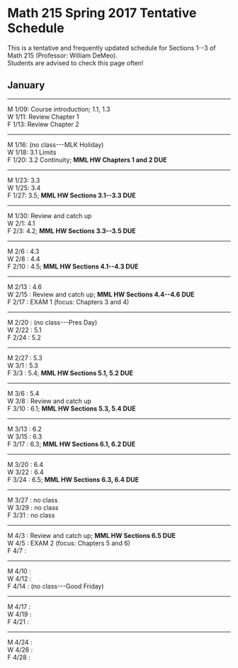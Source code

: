# Math 215 Spring 2017 Tentative Schedule

This is a tentative and frequently updated schedule for Sections 1--3 of Math 215
(Professor: William DeMeo).  
Students are advised to check this page often!

## January

---------------------------------------------------------
M 1/09: Course introduction; 1.1, 1.3  
W 1/11: Review Chapter 1  
F 1/13: Review Chapter 2  
<!-- ;  **MLP Review 1: 1.1, 1.2**    -->


---------------------------------------------------------
M 1/16: (no class---MLK Holiday)  
W 1/18: 3.1 Limits  
F 1/20: 3.2 Continuity; **MML HW Chapters 1 and 2 DUE**  

---------------------------------------------------------
M 1/23: 3.3  
W 1/25: 3.4  
F 1/27: 3.5; **MML HW Sections 3.1--3.3 DUE**    

---------------------------------------------------------
M 1/30: Review and catch up  
W 2/1: 4.1  
F 2/3: 4.2; **MML HW Sections 3.3--3.5 DUE**      

---------------------------------------------------------
M 2/6 : 4.3  
W 2/8 : 4.4  
F 2/10 : 4.5; **MML HW Sections 4.1--4.3 DUE**        

---------------------------------------------------------
M 2/13 : 4.6  
W 2/15 : Review and catch up; **MML HW Sections 4.4--4.6 DUE**  
F 2/17 : EXAM 1 (focus: Chapters 3 and 4)  

---------------------------------------------------------
M 2/20 : (no class---Pres Day)  
W 2/22 : 5.1  
F 2/24 : 5.2  

---------------------------------------------------------
M 2/27 : 5.3  
W 3/1 : 5.3  
F 3/3 : 5.4; **MML HW Sections 5.1, 5.2 DUE**   

---------------------------------------------------------
M 3/6 : 5.4  
W 3/8 : Review and catch up  
F 3/10 : 6.1; **MML HW Sections 5.3, 5.4 DUE**   

---------------------------------------------------------
M 3/13 : 6.2  
W 3/15 : 6.3  
F 3/17 : 6.3; **MML HW Sections 6.1, 6.2 DUE**   

---------------------------------------------------------
M 3/20 : 6.4  
W 3/22 : 6.4  
F 3/24 : 6.5; **MML HW Sections 6.3, 6.4 DUE**   

---------------------------------------------------------
M 3/27 : no class  
W 3/29 : no class  
F 3/31 : no class  

---------------------------------------------------------
M 4/3 : Review and catch up; **MML HW Sections 6.5 DUE**     
W 4/5 : EXAM 2 (focus: Chapters 5 and 6)  
F 4/7 :  

---------------------------------------------------------
M 4/10 :  
W 4/12 :  
F 4/14 : (no class---Good Friday)  

---------------------------------------------------------
M 4/17 :  
W 4/19 :  
F 4/21 :  

---------------------------------------------------------
M 4/24 :  
W 4/26 :  
F 4/28 :  

